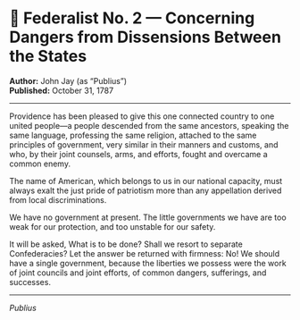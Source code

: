 # 📜 Federalist No. 2 — Concerning Dangers from Dissensions Between the States

**Author:** John Jay (as “Publius”)  
**Published:** October 31, 1787

---

Providence has been pleased to give this one connected country to one united people—a people descended from the same ancestors, speaking the same language, professing the same religion, attached to the same principles of government, very similar in their manners and customs, and who, by their joint counsels, arms, and efforts, fought and overcame a common enemy.

The name of American, which belongs to us in our national capacity, must always exalt the just pride of patriotism more than any appellation derived from local discriminations.

We have no government at present. The little governments we have are too weak for our protection, and too unstable for our safety.

It will be asked, What is to be done? Shall we resort to separate Confederacies? Let the answer be returned with firmness: No! We should have a single government, because the liberties we possess were the work of joint councils and joint efforts, of common dangers, sufferings, and successes.

---

*Publius*

